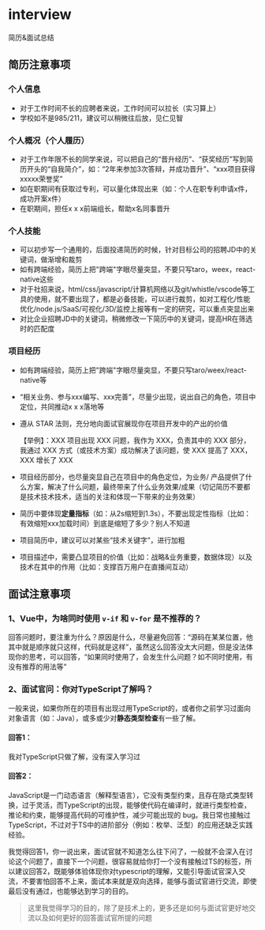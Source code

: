 # interview
简历&amp;面试总结

## 简历注意事项

### 个人信息

- 对于工作时间不长的应聘者来说，工作时间可以拉长（实习算上）
- 学校如不是985/211，建议可以稍微往后放，见仁见智

### 个人概况（个人履历）

- 对于工作年限不长的同学来说，可以把自己的“晋升经历”、“获奖经历”写到简历开头的“自我简介”，如：“2年来参加3次答辩，并成功晋升”、“xxx项目获得xxxxx荣誉奖”
- 如在职期间有获取过专利，可以量化体现出来（如：个人在职专利申请x件，成功开案x件）
- 在职期间，担任x x x前端组长，帮助x名同事晋升

### 个人技能

- 可以初步写一个通用的，后面投递简历的时候，针对目标公司的招聘JD中的关键词，做渐增和裁剪
- 如有跨端经验，简历上把"跨端"字眼尽量突显，不要只写taro，weex，react-native这些
- 对于社招来说，html/css/javascript/计算机网络以及git/whistle/vscode等工具的使用，就不要出现了，都是必备技能，可以进行裁剪，如对工程化/性能优化/node.js/SaaS/可视化/3D/监控上报等有一定的研究，可以重点突显出来
- 对比企业招聘JD中的关键词，稍微修改一下简历中的关键词，提高HR在筛选时的匹配度

### 项目经历

- 如有跨端经验，简历上把"跨端"字眼尽量突显，不要只写taro/weex/react-native等

- “相关业务、参与xxx编写、xxx完善”，尽量少出现，说出自己的角色，项目中定位，共同推动x x x落地等

- 遵从 STAR 法则，充分地向面试官展现你在项目开发中的产出的价值

  【举例】：XXX 项目出现 XXX 问题，我作为 XXX，负责其中的 XXX 部分，我通过 XXX 方式（或技术方案）成功解决了该问题，使 XXX 提高了 XXX，XXX 增长了 XXX

- 项目经历部分，也尽量突显自己在项目中的角色定位，为业务/ 产品提供了什么方案，解决了什么问题，最终带来了什么业务效果/成果（切记简历不要都是技术技术技术，适当的关注和体现一下带来的业务效果）

- 简历中要体现**定量指标**（如：从2s缩短到1.3s），不要出现定性指标（比如：有效缩短xxx加载时间）到底是缩短了多少？别人不知道
- 项目简历中，建议可以对某些“技术关键字”，进行加粗
- 项目描述中，需要凸显项目的价值（比如：战略&业务重要，数据体现）以及技术在其中的作用（比如：支撑百万用户在直播间互动）

## 面试注意事项

### 1、Vue中，为啥同时使用 `v-if` 和 `v-for` 是**不推荐的**？

回答问题时，要注重为什么？原因是什么，尽量避免回答：“源码在某某位置，他其中就是顺序就只这样，代码就是这样”，虽然这么回答没太大问题，但是没法体现你的思考，可以回答，“如果同时使用了，会发生什么问题？如不同时使用，有没有推荐的用法等”

### 2、面试官问：你对TypeScript了解吗？

一般来说，如果你所在的项目有出现过用TypeScript的，或者你之前学习过面向对象语言（如：Java），或多或少对**静态类型检查**有一些了解。

#### 回答1：

我对TypeScript只做了解，没有深入学习过

#### 回答2：

JavaScript是一门动态语言（解释型语言），它没有类型约束，且存在隐式类型转换，过于灵活，而TypeScript的出现，能够使代码在编译时，就进行类型检查，推论和约束，能够提高代码的可维护性，减少可能出现的 bug。我日常也接触过TypeScript，不过对于TS中的进阶部分（例如：枚举、泛型）的应用还缺乏实践经验。

我觉得回答1，你一说出来，面试官就不知道怎么往下问了，一般就不会深入在讨论这个问题了，直接下一个问题，很容易就给你打一个没有接触过TS的标签，所以建议回答2，既能够体验体现你对typescript的理解，又能引导面试官深入交流，不要害怕回答不上来，面试本来就是双向选择，能够与面试官进行交流，即使最后没有通过，也能够达到学习的目的。

> 这里我觉得学习的目的，除了是技术上的，更多还是如何与面试官更好地交流以及如何更好的回答面试官所提的问题


